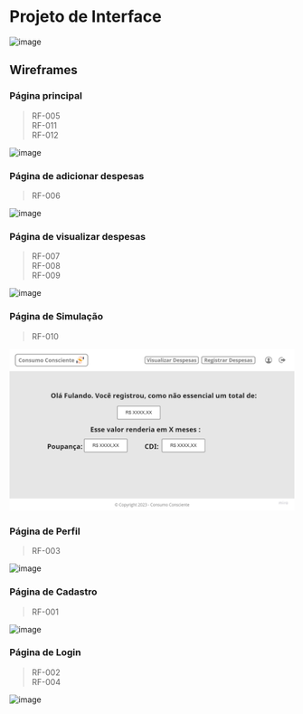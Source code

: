 
# Projeto de Interface

![image](https://github.com/ICEI-PUC-Minas-PMV-SI/pmv-si-2023-2-pe1-t3-consumoconsciente/assets/94647334/18dcae3f-ab43-49ba-8ba2-66081fd599e5)

## Wireframes

### Página principal
> RF-005 <br>
> RF-011 <br>
> RF-012

![image](https://github.com/ICEI-PUC-Minas-PMV-SI/pmv-si-2023-2-pe1-t3-consumoconsciente/assets/103148031/4a7c8a69-6613-4d0c-9ddf-f36a4afb1058)

### Página de adicionar despesas
> RF-006

![image](https://github.com/ICEI-PUC-Minas-PMV-SI/pmv-si-2023-2-pe1-t3-consumoconsciente/assets/94647334/280679e1-fd86-44dd-963b-8e1354a3966d)

### Página de visualizar despesas
> RF-007 <br>
> RF-008 <br>
> RF-009

![image](https://github.com/ICEI-PUC-Minas-PMV-SI/pmv-si-2023-2-pe1-t3-consumoconsciente/assets/94647334/b1e997c2-366c-4d14-a237-69e0705c6d5b)

### Página de Simulação
> RF-010

![image](/docs/img/PaginaSimulacao.jpg)

### Página de Perfil
> RF-003

![image](https://github.com/ICEI-PUC-Minas-PMV-SI/pmv-si-2023-2-pe1-t3-consumoconsciente/assets/94647334/a9456098-ae11-45d1-905b-14dab4c49d0b)

### Página de Cadastro
> RF-001

![image](https://github.com/ICEI-PUC-Minas-PMV-SI/pmv-si-2023-2-pe1-t3-consumoconsciente/assets/112207603/3c4f88f5-6e2b-4b7e-9a9b-8beb0e7152f6)

### Página de Login
> RF-002 <br>
> RF-004

![image](https://github.com/ICEI-PUC-Minas-PMV-SI/pmv-si-2023-2-pe1-t3-consumoconsciente/assets/112207603/2b06d997-beec-4f35-a367-53af3fd31ca9)

